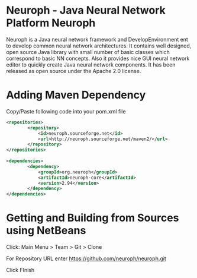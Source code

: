 Neuroph - Java Neural Network Platform Neuroph
======

Neuroph is a Java neural network framework and DevelopEnvironment ent  to develop common neural network architectures. 
It contains well designed, open source Java library with small number of basic classes which correspond to basic NN concepts. 
Also it provides nice GUI neural network editor to quickly create Java neural network components. 
It has been released as open source under the Apache 2.0 license.

Adding Maven Dependency
======

Copy/Paste following code into your pom.xml file

```xml
<repositories>
        <repository>
            <id>neuroph.sourceforge.net</id>
            <url>http://neuroph.sourceforge.net/maven2/</url>
        </repository>        
</repositories>
    
<dependencies>
        <dependency>
            <groupId>org.neuroph</groupId>
            <artifactId>neuroph-core</artifactId>
            <version>2.94</version>
        </dependency>
</dependencies>
```
Getting and Building from Sources using NetBeans
======

Click: Main Menu > Team > Git > Clone

For Repository URL enter https://github.com/neuroph/neuroph.git

Click FInish

